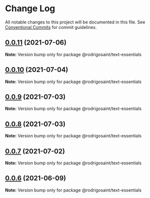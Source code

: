 # Change Log

All notable changes to this project will be documented in this file.
See [Conventional Commits](https://conventionalcommits.org) for commit guidelines.

## [0.0.11](https://github.com/RodrigoSaint/sharpening/compare/v0.0.10...v0.0.11) (2021-07-06)

**Note:** Version bump only for package @rodrigosaint/text-essentials





## [0.0.10](https://github.com/RodrigoSaint/sharpening/compare/v0.0.9...v0.0.10) (2021-07-04)

**Note:** Version bump only for package @rodrigosaint/text-essentials





## [0.0.9](https://github.com/RodrigoSaint/sharpening/compare/v0.0.8...v0.0.9) (2021-07-03)

**Note:** Version bump only for package @rodrigosaint/text-essentials





## [0.0.8](https://github.com/RodrigoSaint/sharpening/compare/v0.0.7...v0.0.8) (2021-07-03)

**Note:** Version bump only for package @rodrigosaint/text-essentials





## [0.0.7](https://github.com/RodrigoSaint/sharpening/compare/v0.0.6...v0.0.7) (2021-07-02)

**Note:** Version bump only for package @rodrigosaint/text-essentials





## [0.0.6](https://github.com/RodrigoSaint/sharpening/compare/v0.0.5...v0.0.6) (2021-06-09)

**Note:** Version bump only for package @rodrigosaint/text-essentials
